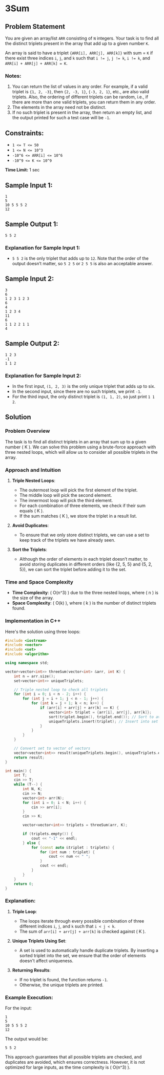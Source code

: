 # 3Sum

## Problem Statement

You are given an array/list `ARR` consisting of `N` integers. Your task is to find all the distinct triplets present in the array that add up to a given number `K`.

An array is said to have a triplet `{ARR[i], ARR[j], ARR[k]}` with sum = `K` if there exist three indices `i`, `j`, and `k` such that `i != j`, `j != k`, `i != k`, and `ARR[i] + ARR[j] + ARR[k] = K`.

### Notes:
1. You can return the list of values in any order. For example, if a valid triplet is `{1, 2, -3}`, then `{2, -3, 1}`, `{-3, 2, 1}`, etc., are also valid triplets. Also, the ordering of different triplets can be random, i.e., if there are more than one valid triplets, you can return them in any order.
2. The elements in the array need not be distinct.
3. If no such triplet is present in the array, then return an empty list, and the output printed for such a test case will be `-1`.

## Constraints:
- `1 <= T <= 50`
- `1 <= N <= 10^3`
- `-10^6 <= ARR[i] <= 10^6`
- `-10^9 <= K <= 10^9`

**Time Limit:** 1 sec

## Sample Input 1:
```
1
5
10 5 5 5 2
12
```

## Sample Output 1:
```
5 5 2
```

### Explanation for Sample Input 1:
- `5 5 2` is the only triplet that adds up to `12`. Note that the order of the output doesn’t matter, so `5 2 5` or `2 5 5` is also an acceptable answer.

## Sample Input 2:
```
3
6
1 2 3 1 2 3
6
4
1 2 3 4 
11
6
1 1 2 2 1 1
4
```

## Sample Output 2:
```
1 2 3
-1
1 1 2
```

### Explanation for Sample Input 2:
- In the first input, `(1, 2, 3)` is the only unique triplet that adds up to six.
- In the second input, since there are no such triplets, we print `-1`.
- For the third input, the only distinct triplet is `(1, 1, 2)`, so just print `1 1 2`.

## Solution 

### Problem Overview

The task is to find all distinct triplets in an array that sum up to a given number \( K \). We can solve this problem using a brute-force approach with three nested loops, which will allow us to consider all possible triplets in the array.

### Approach and Intuition

1. **Triple Nested Loops**:
   - The outermost loop will pick the first element of the triplet.
   - The middle loop will pick the second element.
   - The innermost loop will pick the third element.
   - For each combination of three elements, we check if their sum equals \( K \).
   - If the sum matches \( K \), we store the triplet in a result list.

2. **Avoid Duplicates**:
   - To ensure that we only store distinct triplets, we can use a set to keep track of the triplets we have already seen.

3. **Sort the Triplets**:
   - Although the order of elements in each triplet doesn’t matter, to avoid storing duplicates in different orders (like {2, 5, 5} and {5, 2, 5}), we can sort the triplet before adding it to the set.

### Time and Space Complexity

- **Time Complexity**: \( O(n^3) \) due to the three nested loops, where \( n \) is the size of the array.
- **Space Complexity**: \( O(k) \), where \( k \) is the number of distinct triplets found.

### Implementation in C++

Here's the solution using three loops:

```cpp
#include <iostream>
#include <vector>
#include <set>
#include <algorithm>

using namespace std;

vector<vector<int>> threeSum(vector<int> &arr, int K) {
    int n = arr.size();
    set<vector<int>> uniqueTriplets;

    // Triple nested loop to check all triplets
    for (int i = 0; i < n - 2; i++) {
        for (int j = i + 1; j < n - 1; j++) {
            for (int k = j + 1; k < n; k++) {
                if (arr[i] + arr[j] + arr[k] == K) {
                    vector<int> triplet = {arr[i], arr[j], arr[k]};
                    sort(triplet.begin(), triplet.end()); // Sort to avoid duplicates
                    uniqueTriplets.insert(triplet); // Insert into set to ensure uniqueness
                }
            }
        }
    }

    // Convert set to vector of vectors
    vector<vector<int>> result(uniqueTriplets.begin(), uniqueTriplets.end());
    return result;
}

int main() {
    int T;
    cin >> T;
    while (T--) {
        int N, K;
        cin >> N;
        vector<int> arr(N);
        for (int i = 0; i < N; i++) {
            cin >> arr[i];
        }
        cin >> K;

        vector<vector<int>> triplets = threeSum(arr, K);

        if (triplets.empty()) {
            cout << "-1" << endl;
        } else {
            for (const auto &triplet : triplets) {
                for (int num : triplet) {
                    cout << num << " ";
                }
                cout << endl;
            }
        }
    }
    return 0;
}
```

### Explanation:

1. **Triple Loop**:
   - The loops iterate through every possible combination of three different indices `i`, `j`, and `k` such that `i < j < k`.
   - The sum of `arr[i] + arr[j] + arr[k]` is checked against \( K \).

2. **Unique Triplets Using Set**:
   - A set is used to automatically handle duplicate triplets. By inserting a sorted triplet into the set, we ensure that the order of elements doesn't affect uniqueness.

3. **Returning Results**:
   - If no triplet is found, the function returns `-1`.
   - Otherwise, the unique triplets are printed.

### Example Execution:

For the input:
```
1
5
10 5 5 5 2
12
```

The output would be:
```
5 5 2
```

This approach guarantees that all possible triplets are checked, and duplicates are avoided, which ensures correctness. However, it is not optimized for large inputs, as the time complexity is \( O(n^3) \).
```
